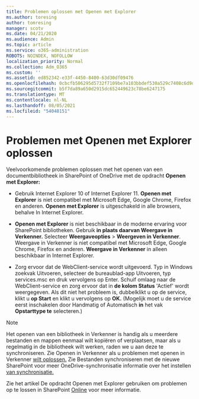 ```yaml
---
title: Problemen oplossen met Openen met Explorer
ms.author: toresing
author: tomresing
manager: scotv
ms.date: 04/21/2020
ms.audience: Admin
ms.topic: article
ms.service: o365-administration
ROBOTS: NOINDEX, NOFOLLOW
localization_priority: Normal
ms.collection: Adm_O365
ms.custom: ''
ms.assetid: ed852342-e33f-4450-8400-63d30df09476
ms.openlocfilehash: 0cbcfb506295d5732f7109be7a103bbdef530a529c7408c6d9d45a7b38a89915
ms.sourcegitcommit: b5f7da89a650d2915dc652449623c78be6247175
ms.translationtype: MT
ms.contentlocale: nl-NL
ms.lasthandoff: 08/05/2021
ms.locfileid: "54048151"
---
```

# <a name="fix-problems-with-open-with-explorer"></a>Problemen met Openen met Explorer oplossen

Veelvoorkomende problemen oplossen met het openen van een documentbibliotheek in SharePoint of OneDrive met de opdracht **Openen met Explorer:** 
  
- Gebruik Internet Explorer 10 of Internet Explorer 11. **Openen met Explorer** is niet compatibel met Microsoft Edge, Google Chrome, Firefox en anderen. **Openen met Explorer** is uitgeschakeld in alle browsers, behalve In Internet Explorer. 
    
- **Openen met Explorer** is niet beschikbaar in de moderne ervaring voor SharePoint bibliotheken. Gebruik **in plaats daarvan Weergave in Verkenner.** Selecteer **Weergaveopties** \> **Weergeven in Verkenner**. Weergave in Verkenner is niet compatibel met Microsoft Edge, Google Chrome, Firefox en anderen. **Weergave in Verkenner** in alleen beschikbaar in Internet Explorer. 
    
- Zorg ervoor dat de WebClient-service wordt uitgevoerd. Typ in Windows zoekvak Uitvoeren, selecteer de bureaublad-app Uitvoeren, typ services.msc en druk vervolgens op Enter. Schuif omlaag naar de WebClient-service en zorg ervoor dat in **de kolom Status** 'Actief' wordt weergegeven. Als dit niet het probleem is, dubbelklikt u op de service, klikt u **op Start** en klikt u vervolgens op **OK.** (Mogelijk moet u de service eerst  inschakelen door Handmatig of Automatisch **in** het vak **Opstarttype te** selecteren.) 
    
> [!NOTE]
> Het openen van een bibliotheek in Verkenner is handig als u meerdere bestanden en mappen eenmaal wilt kopiëren of verplaatsen, maar als u regelmatig in de bibliotheek wilt werken, raden we u aan deze te synchroniseren. Zie Openen in Verkenner als u problemen met openen in Verkenner [wilt oplossen.](https://go.microsoft.com/fwlink/?linkid=871665) Zie Bestanden synchroniseren met de nieuwe SharePoint voor meer OneDrive-synchronisatie informatie over het instellen [van synchronisatie.](https://go.microsoft.com/fwlink/?linkid=871666)
  
Zie het artikel De opdracht Openen met Explorer gebruiken om problemen op te lossen in SharePoint [Online](https://docs.microsoft.com/sharepoint/support/lists-and-libraries/troubleshoot-issues-using-open-with-explorer) voor meer informatie. 
  

